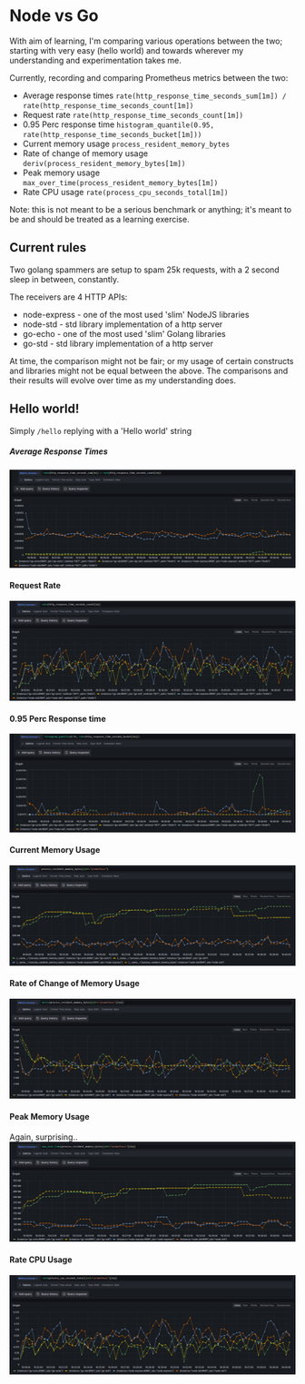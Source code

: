 # Node vs Go

With aim of learning, I'm comparing various operations between the two; starting with very easy (hello world) and towards wherever my understanding and experimentation takes me.

Currently, recording and comparing Prometheus metrics between the two:  
- Average response times `rate(http_response_time_seconds_sum[1m]) / rate(http_response_time_seconds_count[1m])`
- Request rate `rate(http_response_time_seconds_count[1m])`
- 0.95 Perc response time `histogram_quantile(0.95, rate(http_response_time_seconds_bucket[1m]))`
- Current memory usage `process_resident_memory_bytes` 
- Rate of change of memory usage `deriv(process_resident_memory_bytes[1m])`
- Peak memory usage `max_over_time(process_resident_memory_bytes[1m])`
- Rate CPU usage `rate(process_cpu_seconds_total[1m])`

Note: this is not meant to be a serious benchmark or anything; it's meant to be and should be treated as a learning exercise.

## Current rules

Two golang spammers are setup to spam 25k requests, with a 2 second sleep in between, constantly.   

The receivers are 4 HTTP APIs: 
- node-express - one of the most used 'slim' NodeJS libraries
- node-std - std library implementation of a http server
- go-echo - one of the most used 'slim' Golang libraries
- go-std - std library implementation of a http server

At time, the comparison might not be fair; or my usage of certain constructs and libraries might not be equal between the above. The comparisons and their results will evolve over time as my understanding does.

## Hello world!

Simply `/hello` replying with a 'Hello world' string

##### Average Response Times 
![Average response times](./pics/hello_world_average_response_times_v2.png)

#### Request Rate
![Request rate](./pics/hello_world_request_rate_v2.png)

#### 0.95 Perc Response time
![Request rate](./pics/hello_world_95_perc_response_v2.png)

#### Current Memory Usage
![Request rate](./pics/hello_world_current_mem_v2.png)

#### Rate of Change of Memory Usage      
![Request rate](./pics/hello_world_rate_of_change_mem_v2.png)

#### Peak Memory Usage   
Again, surprising..   
![Request rate](./pics/hello_world_mem_peak_usage_v2.png)

#### Rate CPU Usage
![Request rate](./pics/hello_world_rate_cpu_usage_v2.png)